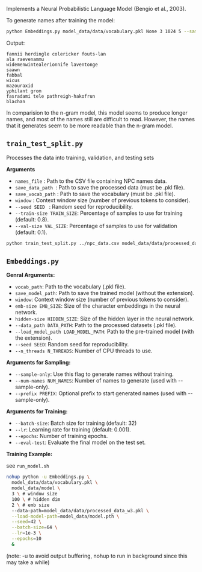 Implements a Neural Probabilistic Language Model (Bengio et al., 2003).

To generate names after training the model:
```bash
python Embeddings.py model_data/data/vocabulary.pkl None 3 1024 5 --sample-only --num-names=10 --load-model=model_data/V2/NPLM-w3-emb5-h1024-bs64-lr1e-3-1729.pth --seed=42
```

Output:
```
fannii herdingle colericker fouts-lan
ala raevenammu
widemenwintealerionnife laventonge
saawn
fabbal
wicus
mazouraxid
yphilant grom
fasradami tele pathreigh-hakofrun
blachan
```

In comparision to the n-gram model, this model seems to produce longer names, and most of the names still are difficult to read. However, the names that it generates seem to be more readable than the n-gram model. 

## `train_test_split.py`

Processes the data into training, validation, and testing sets

**Arguments**
- `names_file` :           Path to the CSV file containing NPC names data.
- `save_data_path `:      Path to save the processed data (must be .pkl file).
- `save_vocab_path` :      Path to save the vocabulary (must be .pkl file).
- `window`      :     Context window size (number of previous tokens to consider).
- `--seed SEED `  :        Random seed for reproducibility.
- `--train-size TRAIN_SIZE`: Percentage of samples to use for training (default: 0.8).
- `--val-size VAL_SIZE`:   Percentage of samples to use for validation (default: 0.1).

```bash
python train_test_split.py ../npc_data.csv model_data/data/processed_data_w3.pkl model_data/data/vocabulary.pkl 3 --seed=42
```

## `Embeddings.py`

**Genral Arguments:**
- `vocab_path`: Path to the vocabulary (.pkl file).
- `save_model_path`: Path to save the trained model (without the extension).
- `window`: Context window size (number of previous tokens to consider).
- `emb-size EMB_SIZE`: Size of the character embeddings in the neural network.
- `hidden-size HIDDEN_SIZE`: Size of the hidden layer in the neural network.
- `--data_path DATA_PATH`: Path to the processed datasets (.pkl file).
- `--load_model_path LOAD_MODEL_PATH`: Path to the pre-trained model (with the extension).
- `--seed SEED`: Random seed for reproducibility.
- `--n_threads N_THREADS`: Number of CPU threads to use.


**Arguments for Sampling:**
- `--sample-only`: Use this flag to generate names without training.
- `--num-names NUM_NAMES`: Number of names to generate (used with --sample-only).
- `--prefix PREFIX`: Optional prefix to start generated names (used with --sample-only).

**Arguments for Training:**
- `--batch-size`: Batch size for training (default: 32)
- `--lr`: Learning rate for training (default: 0.001).
- `--epochs`: Number of training epochs.
- `--eval-test`: Evaluate the final model on the test set.

**Training Example:**

see `run_model.sh`

```bash
nohup python -u Embeddings.py \
  model_data/data/vocabulary.pkl \
  model_data/model \
  3 \ # window size
  100 \ # hidden dim
  2 \ # emb size
  --data-path=model_data/data/processed_data_w3.pkl \
  --load-model-path=model_data/model.pth \
  --seed=42 \
  --batch-size=64 \
  --lr=1e-3 \
  --epochs=10
  &
```

(note: -u to avoid output buffering, nohup to run in background since this may take a while)
